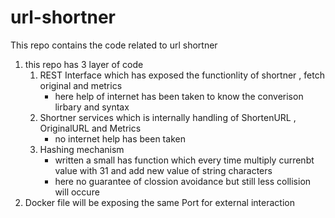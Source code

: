 # url-shortner
This repo contains the code related to url shortner
1. this repo has 3 layer of code 
	1. REST Interface which has exposed the functionlity of shortner , fetch original and metrics
		- here help of internet has been taken to know the converison lirbary and syntax 
	2. Shortner services which is internally handling of ShortenURL , OriginalURL and Metrics 
		- no internet help has been taken 
	3. Hashing mechanism 
		- written a small has function which every time multiply currenbt value with 31 and add new value of string characters
		- here no guarantee of clossion avoidance but still less collision  will occure
2. Docker file will be exposing the same Port for external interaction 
 
